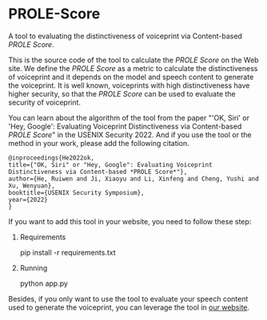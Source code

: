 # PROLE-Score
A tool to evaluating the distinctiveness of voiceprint via Content-based *PROLE Score*.
 
This is the source code of the tool to calculate the *PROLE Score* on the Web site. We define the *PROLE Score* as a metric to calculate the distinctiveness of voiceprint and it depends on the model and speech content to generate the voiceprint. It is well known, voiceprints with high distinctiveness have higher security, so that the *PROLE Score* can be used to evaluate the security of voiceprint. 
 
You can learn about the algorithm of the tool from the paper "'OK, Siri' or 'Hey, Google': Evaluating Voiceprint Distinctiveness via Content-based *PROLE Score*" in the USENIX Security 2022. And if you use the tool or the method in your work, please add the following citation.
 
    @inproceedings{He2022ok,
    title={"OK, Siri" or "Hey, Google": Evaluating Voiceprint Distinctiveness via Content-based *PROLE Score*"},
    author={He, Ruiwen and Ji, Xiaoyu and Li, Xinfeng and Cheng, Yushi and Xu, Wenyuan},
    booktitle={USENIX Security Symposium},
    year={2022}
    }

If you want to add this tool in your website, you need to follow these step:
1. Requirements
 
    pip install -r requirements.txt

2. Running
 
    python app.py

Besides, if you only want to use the tool to evaluate your speech content used to generate the voiceprint, you can leverage the tool in [our website](https://sites.google.com/view/voiceprint-sec).

